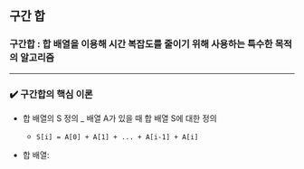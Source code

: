 ## 구간 합

### 구간합 : 합 배열을 이용해 시간 복잡도를 줄이기 위해 사용하는 특수한 목적의 알고리즘
***
### ✔️ 구간합의 핵심 이론
- 합 배열의 S 정의 _ 배열 A가 있을 때 합 배열 S에 대한 정의
    - `S[i] = A[0] + A[1] + ... + A[i-1] + A[i]`
      
- 합 배열: 
